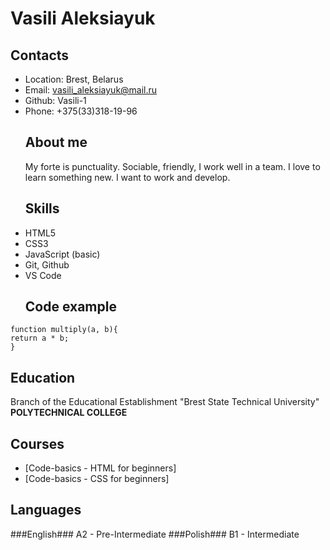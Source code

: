# Vasili Aleksiayuk

## Contacts

- Location: Brest, Belarus
- Email: vasili_aleksiayuk@mail.ru
- Github: Vasili-1
- Phone: +375(33)318-19-96
  ## About me
  My forte is punctuality. Sociable, friendly, I work well in a team. I love to learn something new. I want to work and develop.
  ## Skills
- HTML5
- CSS3
- JavaScript (basic)
- Git, Github
- VS Code
  ## Code example

```
function multiply(a, b){
return a * b;
}
```

## Education

Branch of the Educational Establishment "Brest State Technical University"
**POLYTECHNICAL COLLEGE**

## Courses

- [Code-basics - HTML for beginners]
- [Code-basics - CSS for beginners]

## Languages

###English###
A2 - Pre-Intermediate
###Polish###
B1 - Intermediate
